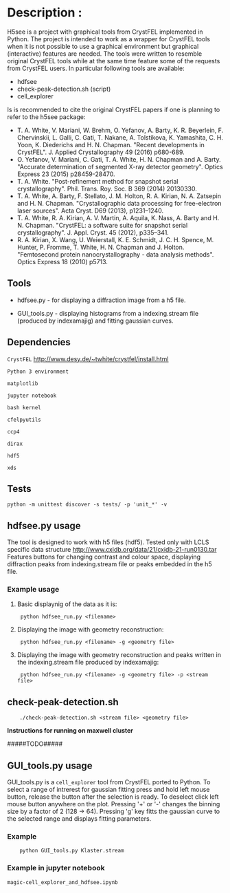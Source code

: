 # Description :

H5see is a project with graphical tools from CrystFEL implemented in Python.
The project is intended to work as a wrapper for CrystFEL tools when it is not
possible to use a graphical environment but graphical (interactive) features
are needed. The tools were written to resemble original CrystFEL tools while
at the same time feature some of the requests from CrystFEL users.
In particular following tools are available:

* hdfsee
* check-peak-detection.sh (script)
* cell_explorer

Is is recommended to cite the original CrystFEL papers if one is planning to refer to the h5see package:

* T. A. White, V. Mariani, W. Brehm, O. Yefanov, A. Barty, K. R. Beyerlein, F. Chervinskii, L. Galli, C. Gati, T. Nakane, A. Tolstikova, K. Yamashita, C. H. Yoon, K. Diederichs and H. N. Chapman. "Recent developments in CrystFEL". J. Applied Crystallography 49 (2016) p680-689.
* O. Yefanov, V. Mariani, C. Gati, T. A. White, H. N. Chapman and A. Barty. "Accurate determination of segmented X-ray detector geometry". Optics Express 23 (2015) p28459-28470.
* T. A. White. "Post-refinement method for snapshot serial crystallography". Phil. Trans. Roy. Soc. B 369 (2014) 20130330.
* T. A. White, A. Barty, F. Stellato, J. M. Holton, R. A. Kirian, N. A. Zatsepin and H. N. Chapman. "Crystallographic data processing for free-electron laser sources". Acta Cryst. D69 (2013), p1231–1240.
* T. A. White, R. A. Kirian, A. V. Martin, A. Aquila, K. Nass, A. Barty and H. N. Chapman. "CrystFEL: a software suite for snapshot serial crystallography". J. Appl. Cryst. 45 (2012), p335–341.
* R. A. Kirian, X. Wang, U. Weierstall, K. E. Schmidt, J. C. H. Spence, M. Hunter, P. Fromme, T. White, H. N. Chapman and J. Holton. "Femtosecond protein nanocrystallography - data analysis methods". Optics Express 18 (2010) p5713.

## Tools

* hdfsee.py - for displaying a diffraction image from a h5 file.

* GUI_tools.py - displaying histograms from a indexing.stream file (produced by indexamajig) and fitting gaussian curves.

## Dependencies

```CrystFEL``` <http://www.desy.de/~twhite/crystfel/install.html>

```Python 3 environment```

```matplotlib```

```jupyter notebook```

```bash kernel```

```cfelpyutils```

```ccp4```

```dirax```

```hdf5```

```xds```

## Tests

`python -m unittest discover -s tests/ -p 'unit_*' -v`

## hdfsee.py usage

The tool is designed to work with h5 files (hdf5). Tested only with LCLS specific data structure <http://www.cxidb.org/data/21/cxidb-21-run0130.tar>
Features buttons for changing contrast and colour space, displaying diffraction peaks from indexing.stream file or peaks embedded in the h5 file.

### Example usage

1. Basic displaynig of the data as it is:

        python hdfsee_run.py <filename>

2. Displaying the image with geometry reconstruction:

        python hdfsee_run.py <filename> -g <geometry file>

3. Displaying the image with geometry reconstruction and peaks written in the indexing.stream file produced by indexamajig:

        python hdfsee_run.py <filename> -g <geometry file> -p <stream file>

## check-peak-detection.sh

        ./check-peak-detection.sh <stream file> <geometry file>

**Instructions for running on maxwell cluster**  

#####TODO#####

## GUI_tools.py usage

GUI_tools.py is a ```cell_explorer``` tool from CrystFEL ported to Python.
To select a range of intrerest for gaussian fitting press and hold left mouse button,
release the button after the selection is ready. To deselect click left mouse button
anywhere on the plot. Pressing '+' or '-' changes the binning size by a factor
of 2 (128 -> 64). Pressing 'g' key fitts the gaussian curve to the selected range
and displays fitting parameters.

### Example

        python GUI_tools.py Klaster.stream

### Example in jupyter notebook

```magic-cell_explorer_and_hdfsee.ipynb```
